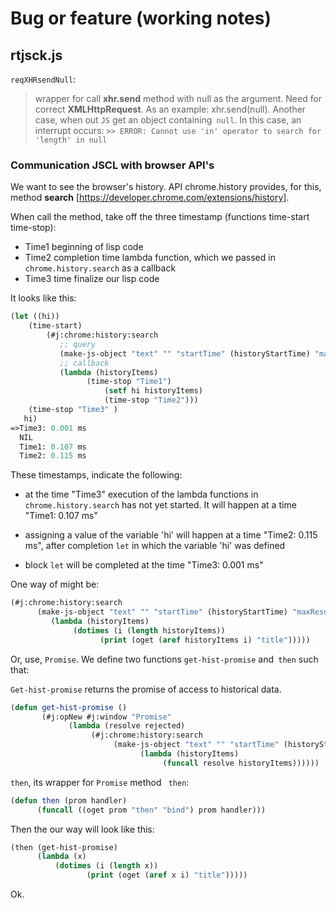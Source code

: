 # Bug or feature (working notes)

## rtjsck.js

`reqXHRsendNull`:  
>wrapper for call  **xhr.send** method with null as the argument. 
Need for correct **XMLHttpRequest**. As an example: xhr.send(null).
Another case, when out `JS` get an object containing` null`. In this case, an interrupt occurs:
`>> ERROR: Cannot use 'in' operator to search for 'length' in null`

### Communication JSCL with browser API's

We want to see the browser's history.
API chrome.history provides, for this, method **search** [https://developer.chrome.com/extensions/history].

When call the method, take off the three timestamp (functions time-start time-stop):

- Time1 beginning of lisp code
- Time2 completion time lambda function, which we passed in `chrome.history.search` as a callback
- Time3 time finalize our lisp code

It looks like this:

```lisp 
(let ((hi))  
    (time-start)   
        (#j:chrome:history:search  
           ;; query
           (make-js-object "text" "" "startTime" (historyStartTime) "maxResults" 10)  
           ;; callback
           (lambda (historyItems) 
                 (time-stop "Time1")  
                     (setf hi historyItems)   
                     (time-stop "Time2")))  
    (time-stop "Time3" ) 
   hi)
=>Time3: 0.001 ms
  NIL
  Time1: 0.107 ms
  Time2: 0.115 ms
```

These timestamps, indicate the following:

- at the time "Time3" execution of the lambda functions in `chrome.history.search`
has not yet started. It will happen at a time "Time1: 0.107 ms"

- assigning a value of the variable 'hi' will happen at a time "Time2: 0.115 ms",
after completion `let` in which the variable 'hi' was defined

- block `let` will be completed at the time "Time3: 0.001 ms"

One way of might be:

```lisp
(#j:chrome:history:search
      (make-js-object "text" "" "startTime" (historyStartTime) "maxResults" 10)
         (lambda (historyItems)
              (dotimes (i (length historyItems))
                    (print (oget (aref historyItems i) "title")))))
```

Or, use, `Promise`. We define two functions `get-hist-promise` and` then` such that:

`Get-hist-promise` returns the promise of access to historical data.

```lisp
(defun get-hist-promise ()
       (#j:opNew #j:window "Promise" 
             (lambda (resolve rejected)
                  (#j:chrome:history:search
                       (make-js-object "text" "" "startTime" (historyStartTime) "maxResults" 10)
                             (lambda (historyItems)
                                  (funcall resolve historyItems))))))

```                    

`then`, its wrapper for `Promise` method ` then`:

```lisp
(defun then (prom handler)
      (funcall ((oget prom "then" "bind") prom handler)))
```

Then the our way will look like this:

```lisp
(then (get-hist-promise)
      (lambda (x)
          (dotimes (i (length x))
                 (print (oget (aref x i) "title")))))
```

Ok.







